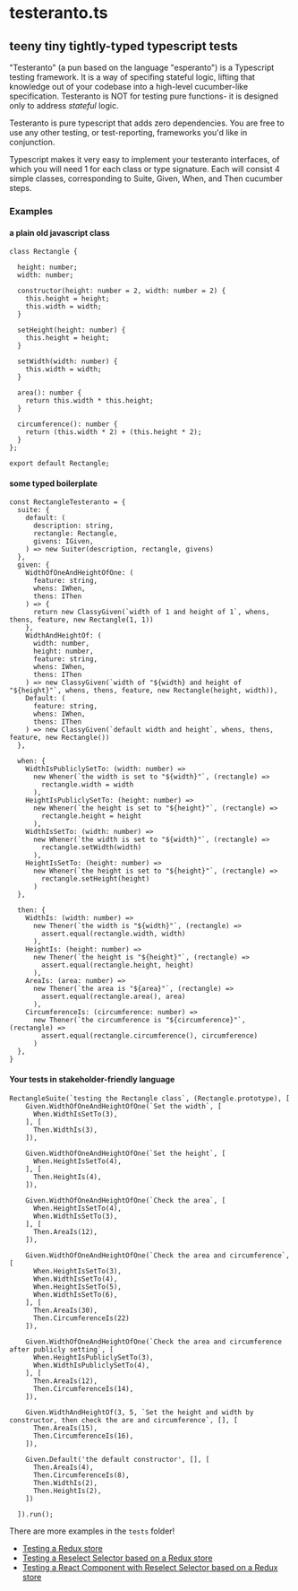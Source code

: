 # testeranto.ts
## teeny tiny tightly-typed typescript tests

"Testeranto" (a pun based on the language "esperanto") is a Typescript testing framework. It is a way of specifing stateful logic, lifting that knowledge out of your codebase into a high-level cucumber-like specification. Testeranto is NOT for testing pure functions- it is designed only to address _stateful_ logic. 

Testeranto is pure typescript that adds zero dependencies. You are free to use any other testing, or test-reporting, frameworks you'd like in conjunction.

Typescript makes it very easy to implement your testeranto interfaces, of which you will need 1 for each class or type signature. Each will consist 4 simple classes, corresponding to Suite, Given, When, and Then cucumber steps. 

### Examples

#### a plain old javascript class

```
class Rectangle {

  height: number;
  width: number;

  constructor(height: number = 2, width: number = 2) {
    this.height = height;
    this.width = width;
  }

  setHeight(height: number) {
    this.height = height;
  }

  setWidth(width: number) {
    this.width = width;
  }

  area(): number {
    return this.width * this.height;
  }

  circumference(): number {
    return (this.width * 2) + (this.height * 2);
  }
};

export default Rectangle;
```

#### some typed boilerplate
```
const RectangleTesteranto = {
  suite: {
    default: (
      description: string,
      rectangle: Rectangle,
      givens: IGiven,
    ) => new Suiter(description, rectangle, givens)
  },
  given: {
    WidthOfOneAndHeightOfOne: (
      feature: string,
      whens: IWhen,
      thens: IThen
    ) => {
      return new ClassyGiven(`width of 1 and height of 1`, whens, thens, feature, new Rectangle(1, 1))
    },
    WidthAndHeightOf: (
      width: number,
      height: number,
      feature: string,
      whens: IWhen,
      thens: IThen
    ) => new ClassyGiven(`width of "${width} and height of "${height}"`, whens, thens, feature, new Rectangle(height, width)),
    Default: (
      feature: string,
      whens: IWhen,
      thens: IThen
    ) => new ClassyGiven(`default width and height`, whens, thens, feature, new Rectangle())
  },

  when: {
    WidthIsPubliclySetTo: (width: number) =>
      new Whener(`the width is set to "${width}"`, (rectangle) =>
        rectangle.width = width
      ),
    HeightIsPubliclySetTo: (height: number) =>
      new Whener(`the height is set to "${height}"`, (rectangle) =>
        rectangle.height = height
      ),
    WidthIsSetTo: (width: number) =>
      new Whener(`the width is set to "${width}"`, (rectangle) =>
        rectangle.setWidth(width)
      ),
    HeightIsSetTo: (height: number) =>
      new Whener(`the height is set to "${height}"`, (rectangle) =>
        rectangle.setHeight(height)
      )
  },

  then: {
    WidthIs: (width: number) =>
      new Thener(`the width is "${width}"`, (rectangle) =>
        assert.equal(rectangle.width, width)
      ),
    HeightIs: (height: number) =>
      new Thener(`the height is "${height}"`, (rectangle) =>
        assert.equal(rectangle.height, height)
      ),
    AreaIs: (area: number) =>
      new Thener(`the area is "${area}"`, (rectangle) =>
        assert.equal(rectangle.area(), area)
      ),
    CircumferenceIs: (circumference: number) =>
      new Thener(`the circumference is "${circumference}"`, (rectangle) =>
        assert.equal(rectangle.circumference(), circumference)
      )
  },
}
```

#### Your tests in stakeholder-friendly language
```
RectangleSuite(`testing the Rectangle class`, (Rectangle.prototype), [
    Given.WidthOfOneAndHeightOfOne(`Set the width`, [
      When.WidthIsSetTo(3),
    ], [
      Then.WidthIs(3),
    ]),

    Given.WidthOfOneAndHeightOfOne(`Set the height`, [
      When.HeightIsSetTo(4),
    ], [
      Then.HeightIs(4),
    ]),

    Given.WidthOfOneAndHeightOfOne(`Check the area`, [
      When.HeightIsSetTo(4),
      When.WidthIsSetTo(3),
    ], [
      Then.AreaIs(12),
    ]),

    Given.WidthOfOneAndHeightOfOne(`Check the area and circumference`, [
      When.HeightIsSetTo(3),
      When.WidthIsSetTo(4),
      When.HeightIsSetTo(5),
      When.WidthIsSetTo(6),
    ], [
      Then.AreaIs(30),
      Then.CircumferenceIs(22)
    ]),

    Given.WidthOfOneAndHeightOfOne(`Check the area and circumference after publicly setting`, [
      When.HeightIsPubliclySetTo(3),
      When.WidthIsPubliclySetTo(4),
    ], [
      Then.AreaIs(12),
      Then.CircumferenceIs(14),
    ]),

    Given.WidthAndHeightOf(3, 5, `Set the height and width by constructor, then check the are and circumference`, [], [
      Then.AreaIs(15),
      Then.CircumferenceIs(16),
    ]),

    Given.Default('the default constructor', [], [
      Then.AreaIs(4),
      Then.CircumferenceIs(8),
      Then.WidthIs(2),
      Then.HeightIs(2),
    ])

  ]).run();
```

There are more examples in the `tests` folder!

- [Testing a Redux store](/tests/Redux+Reselect+React/LoginStore.test.ts)
- [Testing a Reselect Selector based on a Redux store](/tests/Redux+Reselect+React/LoginSelector.test.ts)
- [Testing a React Component with Reselect Selector based on a Redux store](/tests/Redux+Reselect+React/LoginPage.test.ts)